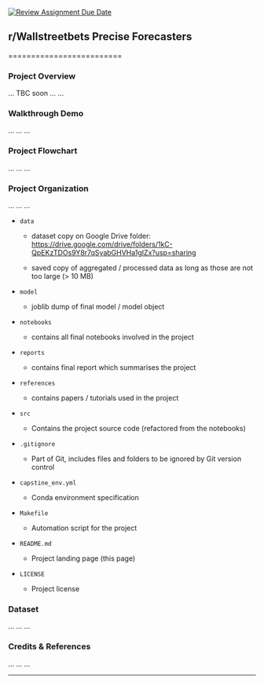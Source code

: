 [![Review Assignment Due Date](https://classroom.github.com/assets/deadline-readme-button-24ddc0f5d75046c5622901739e7c5dd533143b0c8e959d652212380cedb1ea36.svg)](https://classroom.github.com/a/0GBBWOiF)
## r/Wallstreetbets Precise Forecasters
=========================

### Project Overview

... TBC soon
...
...

### Walkthrough Demo

...
...
...

### Project Flowchart

...
...
...

### Project Organization

...
...
...

* `data` 
    - dataset copy on Google Drive folder:
 https://drive.google.com/drive/folders/1kC-QpEKzTDOs9Y8r7qSyabGHVHa1gIZx?usp=sharing

    - saved copy of aggregated / processed data as long as those are not too large (> 10 MB)

* `model`
    - joblib dump of final model / model object

* `notebooks`
    - contains all final notebooks involved in the project

* `reports`
    - contains final report which summarises the project

* `references`
    - contains papers / tutorials used in the project

* `src`
    - Contains the project source code (refactored from the notebooks)

* `.gitignore`
    - Part of Git, includes files and folders to be ignored by Git version control

* `capstine_env.yml`
    - Conda environment specification

* `Makefile`
    - Automation script for the project

* `README.md`
    - Project landing page (this page)

* `LICENSE`
    - Project license

### Dataset

...
...
...

### Credits & References

...
...
...

--------
